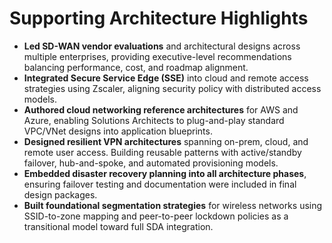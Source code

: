 # Supporting Architecture Highlights

- **Led SD-WAN vendor evaluations** and architectural designs across multiple enterprises, providing executive-level recommendations balancing performance, cost, and roadmap alignment.  
- **Integrated Secure Service Edge (SSE)** into cloud and remote access strategies using Zscaler, aligning security policy with distributed access models.  
- **Authored cloud networking reference architectures** for AWS and Azure, enabling Solutions Architects to plug-and-play standard VPC/VNet designs into application blueprints.  
- **Designed resilient VPN architectures** spanning on-prem, cloud, and remote user access.  Building reusable patterns with active/standby failover, hub-and-spoke, and automated provisioning models.  
- **Embedded disaster recovery planning into all architecture phases**, ensuring failover testing and documentation were included in final design packages.  
- **Built foundational segmentation strategies** for wireless networks using SSID-to-zone mapping and peer-to-peer lockdown policies as a transitional model toward full SDA integration.
